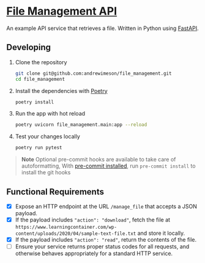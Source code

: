 # [File Management API](https://github.com/andrewimeson/file_management)

An example API service that retrieves a file. Written in Python using
[FastAPI][fastapi].

## Developing

1. Clone the repository

    ```sh
    git clone git@github.com:andrewimeson/file_management.git
    cd file_management
    ```

2. Install the dependencies with [Poetry][poetry]

   ```sh
   poetry install
   ```

3. Run the app with hot reload

   ```sh
   poetry uvicorn file_management.main:app --reload
   ```

4. Test your changes locally

   ```sh
   poetry run pytest
   ```

> **Note**
> Optional pre-commit hooks are available to take care of autoformatting,
> With [pre-commit installed][pre-com_install], run `pre-commit install` to
> install the git hooks

## Functional Requirements

- [X] Expose an HTTP endpoint at the URL `/manage_file` that accepts a JSON
      payload.
- [X] If the payload includes `"action": "download"`, fetch the file at
      `https://www.learningcontainer.com/wp-content/uploads/2020/04/sample-text-file.txt`
      and store it locally.
- [X] If the payload includes `"action": "read"`, return the contents of the
      file.
- [ ] Ensure your service returns proper status codes for all requests, and
      otherwise behaves appropriately for a standard HTTP service.

[poetry]: https://python-poetry.org
[fastapi]: https://fastapi.tiangolo.com
[pre-com_install]: https://pre-commit.com/#install
